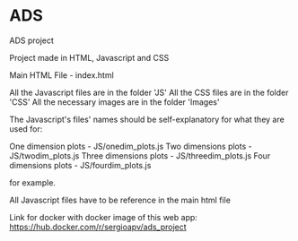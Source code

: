 # ADS
ADS project

Project made in HTML, Javascript and CSS

Main HTML File - index.html

All the Javascript files are in the folder 'JS'
All the CSS files are in the folder 'CSS'
All the necessary images are in the folder 'Images'

The Javascript's files' names should be self-explanatory for what they are used for:

One dimension plots  - JS/onedim_plots.js
Two dimensions plots - JS/twodim_plots.js
Three dimensions plots - JS/threedim_plots.js
Four dimensions plots - JS/fourdim_plots.js

for example.

All Javascript files have to be reference in the main html file

Link for docker with docker image of this web app:
https://hub.docker.com/r/sergioapv/ads_project
